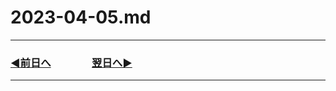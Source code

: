 # 2023-04-05.md

---

### [◀️前日へ](https://github.com/yuasys/chatty-journal/blob/main/2023/04/2023-04-04.md)&emsp;&emsp;&emsp;&emsp;[翌日へ▶️](https://github.com/yuasys/chatty-journal/blob/main/2023/04/2023-04-06.md)

---
